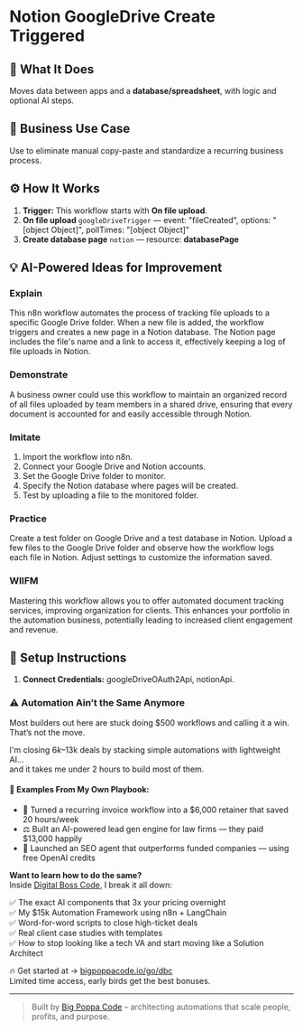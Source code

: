 # Notion GoogleDrive Create Triggered
  ## 🚀 What It Does
  Moves data between apps and a **database/spreadsheet**, with logic and optional AI steps.
  
  ## 💼 Business Use Case
  Use to eliminate manual copy-paste and standardize a recurring business process.
  
  ## ⚙️ How It Works
  1. **Trigger:** This workflow starts with **On file upload**.
  2. **On file upload** `googleDriveTrigger` — event: "fileCreated", options: "[object Object]", pollTimes: "[object Object]"
3. **Create database page** `notion` — resource: **databasePage**
  
  ## 💡 AI-Powered Ideas for Improvement
  ### Explain
This n8n workflow automates the process of tracking file uploads to a specific Google Drive folder. When a new file is added, the workflow triggers and creates a new page in a Notion database. The Notion page includes the file's name and a link to access it, effectively keeping a log of file uploads in Notion.

### Demonstrate
A business owner could use this workflow to maintain an organized record of all files uploaded by team members in a shared drive, ensuring that every document is accounted for and easily accessible through Notion.

### Imitate
1. Import the workflow into n8n.
2. Connect your Google Drive and Notion accounts.
3. Set the Google Drive folder to monitor.
4. Specify the Notion database where pages will be created.
5. Test by uploading a file to the monitored folder.

### Practice
Create a test folder on Google Drive and a test database in Notion. Upload a few files to the Google Drive folder and observe how the workflow logs each file in Notion. Adjust settings to customize the information saved.

### WIIFM
Mastering this workflow allows you to offer automated document tracking services, improving organization for clients. This enhances your portfolio in the automation business, potentially leading to increased client engagement and revenue.
  
  ## 🔧 Setup Instructions
  1. **Connect Credentials:** googleDriveOAuth2Api, notionApi.
  
### ⚠️ Automation Ain’t the Same Anymore

Most builders out here are stuck doing $500 workflows and calling it a win.  
That’s not the move.  

I'm closing $6k–$13k deals by stacking simple automations with lightweight AI...  
and it takes me under 2 hours to build most of them.

#### 🧠 Examples From My Own Playbook:
- 🔁 Turned a recurring invoice workflow into a $6,000 retainer that saved 20 hours/week  
- ⚖️ Built an AI-powered lead gen engine for law firms — they paid $13,000 happily  
- 🚀 Launched an SEO agent that outperforms funded companies — using free OpenAI credits  

**Want to learn how to do the same?**  
Inside [Digital Boss Code](https://bigpoppacode.io/go/dbc), I break it all down:

✅ The exact AI components that 3x your pricing overnight  
✅ My $15k Automation Framework using n8n + LangChain  
✅ Word-for-word scripts to close high-ticket deals  
✅ Real client case studies with templates  
✅ How to stop looking like a tech VA and start moving like a Solution Architect  

🔥 Get started at → [bigpoppacode.io/go/dbc](https://bigpoppacode.io/go/dbc)  
Limited time access, early birds get the best bonuses.

---
> Built by [Big Poppa Code](https://bigpoppacode.io) – architecting automations that scale people, profits, and purpose.
  